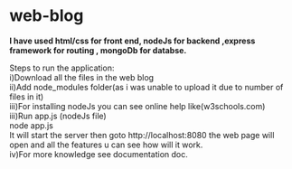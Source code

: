 # web-blog
**I have used html/css for front end, nodeJs for backend ,express framework for routing , mongoDb for databse.<br/>**


Steps to run the application:<br/>
i)Download all the files in the web blog<br/>
ii)Add node_modules folder(as i was unable to upload it due to number of files in it)<br/>
iii)For installing nodeJs you can see online help like(w3schools.com)<br/>
iii)Run app.js (nodeJs file)<br/>
    node app.js<br/>
    It will start the server then goto http://localhost:8080 the web page will open and all the features u can see how will it work.<br/>
iv)For more knowledge see documentation doc.<br/>
